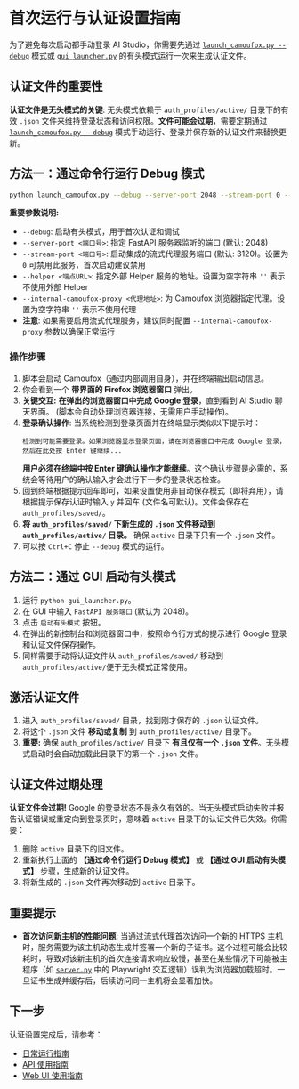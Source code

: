 # 首次运行与认证设置指南

为了避免每次启动都手动登录 AI Studio，你需要先通过 [`launch_camoufox.py --debug`](../launch_camoufox.py) 模式或 [`gui_launcher.py`](../gui_launcher.py) 的有头模式运行一次来生成认证文件。

## 认证文件的重要性

**认证文件是无头模式的关键**: 无头模式依赖于 `auth_profiles/active/` 目录下的有效 `.json` 文件来维持登录状态和访问权限。**文件可能会过期**，需要定期通过 [`launch_camoufox.py --debug`](../launch_camoufox.py) 模式手动运行、登录并保存新的认证文件来替换更新。

## 方法一：通过命令行运行 Debug 模式

```bash
python launch_camoufox.py --debug --server-port 2048 --stream-port 0 --helper '' --internal-camoufox-proxy ''
```

**重要参数说明:**
*   `--debug`: 启动有头模式，用于首次认证和调试
*   `--server-port <端口号>`: 指定 FastAPI 服务器监听的端口 (默认: 2048)
*   `--stream-port <端口号>`: 启动集成的流式代理服务端口 (默认: 3120)。设置为 `0` 可禁用此服务，首次启动建议禁用
*   `--helper <端点URL>`: 指定外部 Helper 服务的地址。设置为空字符串 `''` 表示不使用外部 Helper
*   `--internal-camoufox-proxy <代理地址>`: 为 Camoufox 浏览器指定代理。设置为空字符串 `''` 表示不使用代理
*   **注意**: 如果需要启用流式代理服务，建议同时配置 `--internal-camoufox-proxy` 参数以确保正常运行

### 操作步骤

1. 脚本会启动 Camoufox（通过内部调用自身），并在终端输出启动信息。
2. 你会看到一个 **带界面的 Firefox 浏览器窗口** 弹出。
3. **关键交互:** **在弹出的浏览器窗口中完成 Google 登录**，直到看到 AI Studio 聊天界面。 (脚本会自动处理浏览器连接，无需用户手动操作)。
4. **登录确认操作**: 当系统检测到登录页面并在终端显示类似以下提示时：
   ```
   检测到可能需要登录。如果浏览器显示登录页面，请在浏览器窗口中完成 Google 登录，然后在此处按 Enter 键继续...
   ```
   **用户必须在终端中按 Enter 键确认操作才能继续**。这个确认步骤是必需的，系统会等待用户的确认输入才会进行下一步的登录状态检查。
5. 回到终端根据提示回车即可，如果设置使用非自动保存模式（即将弃用），请根据提示保存认证时输入 `y` 并回车 (文件名可默认)。文件会保存在 `auth_profiles/saved/`。
6. **将 `auth_profiles/saved/` 下新生成的 `.json` 文件移动到 `auth_profiles/active/` 目录。** 确保 `active` 目录下只有一个 `.json` 文件。
7. 可以按 `Ctrl+C` 停止 `--debug` 模式的运行。

## 方法二：通过 GUI 启动有头模式

1. 运行 `python gui_launcher.py`。
2. 在 GUI 中输入 `FastAPI 服务端口` (默认为 2048)。
3. 点击 `启动有头模式` 按钮。
4. 在弹出的新控制台和浏览器窗口中，按照命令行方式的提示进行 Google 登录和认证文件保存操作。
5. 同样需要手动将认证文件从 `auth_profiles/saved/` 移动到 `auth_profiles/active/`便于无头模式正常使用。

## 激活认证文件

1. 进入 `auth_profiles/saved/` 目录，找到刚才保存的 `.json` 认证文件。
2. 将这个 `.json` 文件 **移动或复制** 到 `auth_profiles/active/` 目录下。
3. **重要:** 确保 `auth_profiles/active/` 目录下 **有且仅有一个 `.json` 文件**。无头模式启动时会自动加载此目录下的第一个 `.json` 文件。

## 认证文件过期处理

**认证文件会过期!** Google 的登录状态不是永久有效的。当无头模式启动失败并报告认证错误或重定向到登录页时，意味着 `active` 目录下的认证文件已失效。你需要：

1. 删除 `active` 目录下的旧文件。
2. 重新执行上面的 **【通过命令行运行 Debug 模式】** 或 **【通过 GUI 启动有头模式】** 步骤，生成新的认证文件。
3. 将新生成的 `.json` 文件再次移动到 `active` 目录下。

## 重要提示

*   **首次访问新主机的性能问题**: 当通过流式代理首次访问一个新的 HTTPS 主机时，服务需要为该主机动态生成并签署一个新的子证书。这个过程可能会比较耗时，导致对该新主机的首次连接请求响应较慢，甚至在某些情况下可能被主程序（如 [`server.py`](../server.py) 中的 Playwright 交互逻辑）误判为浏览器加载超时。一旦证书生成并缓存后，后续访问同一主机将会显著加快。

## 下一步

认证设置完成后，请参考：
- [日常运行指南](daily-usage.md)
- [API 使用指南](api-usage.md)
- [Web UI 使用指南](webui-guide.md)
